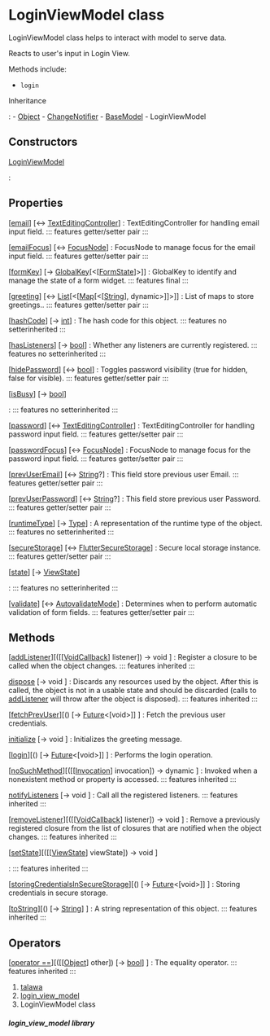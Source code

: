 
<div>

# LoginViewModel class

</div>


LoginViewModel class helps to interact with model to serve data.

Reacts to user\'s input in Login View.

Methods include:

-   `login`




Inheritance

:   -   [Object](https://api.flutter.dev/flutter/dart-core/Object-class.html)
    -   [ChangeNotifier](https://api.flutter.dev/flutter/foundation/ChangeNotifier-class.html)
    -   [BaseModel](../view_model_base_view_model/BaseModel-class.html)
    -   LoginViewModel



## Constructors

[LoginViewModel](../view_model_pre_auth_view_models_login_view_model/LoginViewModel/LoginViewModel.html)

:   



## Properties

[[email](../view_model_pre_auth_view_models_login_view_model/LoginViewModel/email.html)] [↔ [TextEditingController](https://api.flutter.dev/flutter/widgets/TextEditingController-class.html)]
:   TextEditingController for handling email input field.
    ::: features
    getter/setter pair
    :::

[[emailFocus](../view_model_pre_auth_view_models_login_view_model/LoginViewModel/emailFocus.html)] [↔ [FocusNode](https://api.flutter.dev/flutter/widgets/FocusNode-class.html)]
:   FocusNode to manage focus for the email input field.
    ::: features
    getter/setter pair
    :::

[[formKey](../view_model_pre_auth_view_models_login_view_model/LoginViewModel/formKey.html)] [→ [GlobalKey](https://api.flutter.dev/flutter/widgets/GlobalKey-class.html)[\<[[FormState](https://api.flutter.dev/flutter/widgets/FormState-class.html)]\>]]
:   GlobalKey to identify and manage the state of a form widget.
    ::: features
    final
    :::

[[greeting](../view_model_pre_auth_view_models_login_view_model/LoginViewModel/greeting.html)] [↔ [List](https://api.flutter.dev/flutter/dart-core/List-class.html)[\<[[Map](https://api.flutter.dev/flutter/dart-core/Map-class.html)[\<[[String](https://api.flutter.dev/flutter/dart-core/String-class.html)], dynamic\>]]\>]]
:   List of maps to store greetings..
    ::: features
    getter/setter pair
    :::

[[hashCode](https://api.flutter.dev/flutter/dart-core/Object/hashCode.html)] [→ [int](https://api.flutter.dev/flutter/dart-core/int-class.html)]
:   The hash code for this object.
    ::: features
    no setterinherited
    :::

[[hasListeners](https://api.flutter.dev/flutter/foundation/ChangeNotifier/hasListeners.html)] [→ [bool](https://api.flutter.dev/flutter/dart-core/bool-class.html)]
:   Whether any listeners are currently registered.
    ::: features
    no setterinherited
    :::

[[hidePassword](../view_model_pre_auth_view_models_login_view_model/LoginViewModel/hidePassword.html)] [↔ [bool](https://api.flutter.dev/flutter/dart-core/bool-class.html)]
:   Toggles password visibility (true for hidden, false for visible).
    ::: features
    getter/setter pair
    :::

[[isBusy](../view_model_base_view_model/BaseModel/isBusy.html)] [→ [bool](https://api.flutter.dev/flutter/dart-core/bool-class.html)]

:   ::: features
    no setterinherited
    :::

[[password](../view_model_pre_auth_view_models_login_view_model/LoginViewModel/password.html)] [↔ [TextEditingController](https://api.flutter.dev/flutter/widgets/TextEditingController-class.html)]
:   TextEditingController for handling password input field.
    ::: features
    getter/setter pair
    :::

[[passwordFocus](../view_model_pre_auth_view_models_login_view_model/LoginViewModel/passwordFocus.html)] [↔ [FocusNode](https://api.flutter.dev/flutter/widgets/FocusNode-class.html)]
:   FocusNode to manage focus for the password input field.
    ::: features
    getter/setter pair
    :::

[[prevUserEmail](../view_model_pre_auth_view_models_login_view_model/LoginViewModel/prevUserEmail.html)] [↔ [String](https://api.flutter.dev/flutter/dart-core/String-class.html)?]
:   This field store previous user Email.
    ::: features
    getter/setter pair
    :::

[[prevUserPassword](../view_model_pre_auth_view_models_login_view_model/LoginViewModel/prevUserPassword.html)] [↔ [String](https://api.flutter.dev/flutter/dart-core/String-class.html)?]
:   This field store previous user Password.
    ::: features
    getter/setter pair
    :::

[[runtimeType](https://api.flutter.dev/flutter/dart-core/Object/runtimeType.html)] [→ [Type](https://api.flutter.dev/flutter/dart-core/Type-class.html)]
:   A representation of the runtime type of the object.
    ::: features
    no setterinherited
    :::

[[secureStorage](../view_model_pre_auth_view_models_login_view_model/LoginViewModel/secureStorage.html)] [↔ [FlutterSecureStorage](https://pub.dev/documentation/flutter_secure_storage/9.2.4/flutter_secure_storage/FlutterSecureStorage-class.html)]
:   Secure local storage instance.
    ::: features
    getter/setter pair
    :::

[[state](../view_model_base_view_model/BaseModel/state.html)] [→ [ViewState](../enums_enums/ViewState.html)]

:   ::: features
    no setterinherited
    :::

[[validate](../view_model_pre_auth_view_models_login_view_model/LoginViewModel/validate.html)] [↔ [AutovalidateMode](https://api.flutter.dev/flutter/widgets/AutovalidateMode.html)]
:   Determines when to perform automatic validation of form fields.
    ::: features
    getter/setter pair
    :::



## Methods

[[addListener](https://api.flutter.dev/flutter/foundation/ChangeNotifier/addListener.html)][([[[VoidCallback](https://api.flutter.dev/flutter/dart-ui/VoidCallback.html)] listener]) → void ]
:   Register a closure to be called when the object changes.
    ::: features
    inherited
    :::

[dispose](https://api.flutter.dev/flutter/foundation/ChangeNotifier/dispose.html) [→ void ]
:   Discards any resources used by the object. After this is called, the
    object is not in a usable state and should be discarded (calls to
    [addListener](https://api.flutter.dev/flutter/foundation/ChangeNotifier/addListener.html)
    will throw after the object is disposed).
    ::: features
    inherited
    :::

[[fetchPrevUser](../view_model_pre_auth_view_models_login_view_model/LoginViewModel/fetchPrevUser.html)][() [→ [Future](https://api.flutter.dev/flutter/dart-core/Future-class.html)\<[void\>]] ]
:   Fetch the previous user credentials.

[initialize](../view_model_pre_auth_view_models_login_view_model/LoginViewModel/initialize.html) [→ void ]
:   Initializes the greeting message.

[[login](../view_model_pre_auth_view_models_login_view_model/LoginViewModel/login.html)][() [→ [Future](https://api.flutter.dev/flutter/dart-core/Future-class.html)\<[void\>]] ]
:   Performs the login operation.

[[noSuchMethod](https://api.flutter.dev/flutter/dart-core/Object/noSuchMethod.html)][([[[Invocation](https://api.flutter.dev/flutter/dart-core/Invocation-class.html)] invocation]) → dynamic ]
:   Invoked when a nonexistent method or property is accessed.
    ::: features
    inherited
    :::

[notifyListeners](https://api.flutter.dev/flutter/foundation/ChangeNotifier/notifyListeners.html) [→ void ]
:   Call all the registered listeners.
    ::: features
    inherited
    :::

[[removeListener](https://api.flutter.dev/flutter/foundation/ChangeNotifier/removeListener.html)][([[[VoidCallback](https://api.flutter.dev/flutter/dart-ui/VoidCallback.html)] listener]) → void ]
:   Remove a previously registered closure from the list of closures
    that are notified when the object changes.
    ::: features
    inherited
    :::

[[setState](../view_model_base_view_model/BaseModel/setState.html)][([[[ViewState](../enums_enums/ViewState.html)] viewState]) → void ]

:   ::: features
    inherited
    :::

[[storingCredentialsInSecureStorage](../view_model_pre_auth_view_models_login_view_model/LoginViewModel/storingCredentialsInSecureStorage.html)][() [→ [Future](https://api.flutter.dev/flutter/dart-core/Future-class.html)\<[void\>]] ]
:   Storing credentials in secure storage.

[[toString](https://api.flutter.dev/flutter/dart-core/Object/toString.html)][() [→ [String](https://api.flutter.dev/flutter/dart-core/String-class.html)] ]
:   A string representation of this object.
    ::: features
    inherited
    :::



## Operators

[[operator ==](https://api.flutter.dev/flutter/dart-core/Object/operator_equals.html)][([[[Object](https://api.flutter.dev/flutter/dart-core/Object-class.html)] other]) [→ [bool](https://api.flutter.dev/flutter/dart-core/bool-class.html)] ]
:   The equality operator.
    ::: features
    inherited
    :::







1.  [talawa](../index.html)
2.  [login_view_model](../view_model_pre_auth_view_models_login_view_model/)
3.  LoginViewModel class

##### login_view_model library







